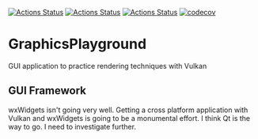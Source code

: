 [![Actions Status](https://github.com/NianZo/GraphicsPlayground/workflows/Build%20and%20Test/badge.svg)](https://github.com/NianZo/GraphicsPlayground/actions)
[![Actions Status](https://github.com/NianZo/GraphicsPlayground/workflows/Clang%20Format/badge.svg)](https://github.com/NianZo/GraphicsPlayground/actions)
[![Actions Status](https://github.com/NianZo/GraphicsPlayground/workflows/Clang%20Tidy/badge.svg)](https://github.com/NianZo/GraphicsPlayground/actions)
[![codecov](https://codecov.io/gh/NianZo/GraphicsPlayground/branch/main/graph/badge.svg?token=ILR5XG9D4V)](https://codecov.io/gh/NianZo/GraphicsPlayground)
# GraphicsPlayground
GUI application to practice rendering techniques with Vulkan

## GUI Framework
wxWidgets isn't going very well. Getting a cross platform application with Vulkan and wxWidgets is going to be a monumental effort. I think Qt is the way to go. I need to investigate further.
